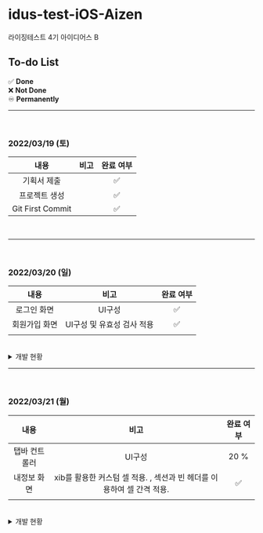 # idus-test-iOS-Aizen
라이징테스트 4기 아이디어스 B


## To-do List

✅  **Done** <br>
❌  **Not Done** <br>
♾️  **Permanently** <br>



  
<hr><br>


### 2022/03/19 (토)
|                           내용                           |                             비고                             |  완료 여부 |
| :-------------------------------------------------------: | :----------------------------------------------------------: | :-------: |
|           기획서 제출                 |                                                                                  |      ✅     |
|           프로젝트 생성                 |                                                                                  |      ✅     |
|           Git First Commit                 |                                                                             |      ✅     |


<br>

<hr><br>


### 2022/03/20 (일)
|                           내용                           |                             비고                             |  완료 여부 |
| :-------------------------------------------------------: | :----------------------------------------------------------: | :-------: |
|          로그인 화면                |          UI구성                                                            |      ✅     |
|          회원가입 화면               |           UI구성 및 유효성 검사 적용                                              |      ✅     |
|                          |                                                                             |          |
<br>
<details>
  <summary>개발 현황</summary>
  <div markdown="1">
    <img width="392" alt="스크린샷 2022-03-20 오후 11 52 36" src="https://user-images.githubusercontent.com/68258365/159168426-b42d6750-4af0-4f61-bb5f-fa121ec14deb.png">
<img width="387" alt="스크린샷 2022-03-20 오후 11 52 44" src="https://user-images.githubusercontent.com/68258365/159168431-e489a38b-2669-469e-a2ba-d04f130500e7.png">
<img width="390" alt="스크린샷 2022-03-20 오후 11 52 54" src="https://user-images.githubusercontent.com/68258365/159168435-a9063ba5-a75c-4137-8ffd-887c0dd6b254.png">
<img width="393" alt="스크린샷 2022-03-20 오후 11 53 02" src="https://user-images.githubusercontent.com/68258365/159168437-e9caee88-443d-4ffc-b6d3-0ee7714d17b6.png">
<img width="394" alt="스크린샷 2022-03-20 오후 11 53 52" src="https://user-images.githubusercontent.com/68258365/159168439-cecafa53-2f7b-41f1-9382-037c5d61510e.png">
    <img width="394" alt="스크린샷 2022-03-20 오후 11 53 09" src="https://user-images.githubusercontent.com/68258365/159168442-5dc62d9d-5dbd-4f1a-984c-a04465594c41.png">


    
  </div>
</details>

<hr><br>


### 2022/03/21 (월)
|                           내용                           |                             비고                             |  완료 여부 |
| :-------------------------------------------------------: | :----------------------------------------------------------: | :-------: |
|          탭바 컨트롤러                |          UI구성                                                            |      20 %    |
|          내정보 화면            |           xib를 활용한 커스텀 셀 적용.     , 섹션과 빈 헤더를 이용하여 셀 간격 적용.                              |      ✅     |
|                          |                                                                             |          |
<br>

<details>
  <summary>개발 현황</summary>
  <div markdown="1">
   
<img width="383" alt="스크린샷 2022-03-21 오후 11 21 22" src="https://user-images.githubusercontent.com/68258365/159281421-ab20a294-e888-466e-8522-8d04ec280c90.png">
<img width="387" alt="스크린샷 2022-03-21 오후 11 21 44" src="https://user-images.githubusercontent.com/68258365/159281434-6aa1bc8c-8d0d-4924-8b5b-d51ea81d4efa.png">


    
  </div>
</details>


